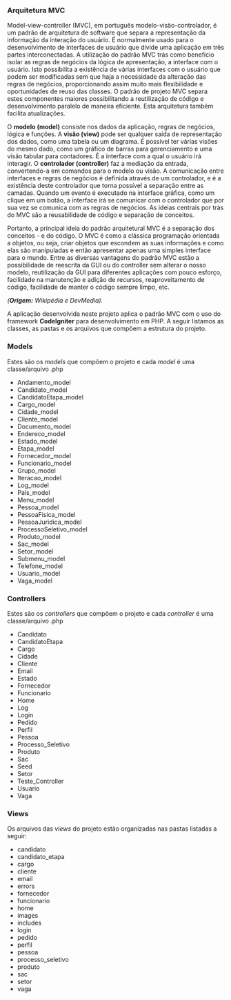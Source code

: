 ### Arquitetura MVC

Model-view-controller (MVC), em português modelo-visão-controlador, é um padrão de arquitetura de software que separa a representação da informação da interação do usuário. É normalmente usado para o desenvolvimento de interfaces de usuário que divide uma aplicação em três partes interconectadas. A utilização do padrão MVC trás como benefício isolar as regras de negócios da lógica de apresentação, a interface com o usuário. Isto possibilita a existência de várias interfaces com o usuário que podem ser modificadas sem que haja a necessidade da alteração das regras de negócios, proporcionando assim muito mais flexibilidade e oportunidades de reuso das classes. O padrão de projeto MVC separa estes componentes maiores possibilitando a reutilização de código e desenvolvimento paralelo de maneira eficiente. Esta arquitetura também facilita atualizações.

O **modelo (model)** consiste nos dados da aplicação, regras de negócios, lógica e funções. A **visão (view)** pode ser qualquer saída de representação dos dados, como uma tabela ou um diagrama. É possível ter várias visões do mesmo dado, como um gráfico de barras para gerenciamento e uma visão tabular para contadores. É a interface com a qual o usuário irá interagir. O **controlador (controller)** faz a mediação da entrada, convertendo-a em comandos para o modelo ou visão. A comunicação entre interfaces e regras de negócios é definida através de um controlador, e é a existência deste controlador que torna possível a separação entre as camadas. Quando um evento é executado na interface gráfica, como um clique em um botão, a interface irá se comunicar com o controlador que por sua vez se comunica com as regras de negócios. As ideias centrais por trás do MVC são a reusabilidade de código e separação de conceitos.

Portanto, a principal ideia do padrão arquitetural MVC é a separação dos conceitos - e do código. O MVC é como a clássica programação orientada a objetos, ou seja, criar objetos que escondem as suas informações e como elas são manipuladas e então apresentar apenas uma simples interface para o mundo. Entre as diversas vantagens do padrão MVC estão a possibilidade de reescrita da GUI ou do controller sem alterar o nosso modelo, reutilização da GUI para diferentes aplicações com pouco esforço, facilidade na manutenção e adição de recursos, reaproveitamento de código, facilidade de manter o código sempre limpo, etc.

*(**Origem:** Wikipédia e DevMedia).*

A aplicação desenvolvida neste projeto aplica o padrão MVC com o uso do framework **CodeIgniter** para desenvolvimento em PHP. A seguir listamos as classes, as pastas e os arquivos que compõem a estrutura do projeto.

### Models

Estes são os _models_ que compõem o projeto e cada _model_ é uma classe/arquivo .php

- Andamento_model
- Candidato_model
- CandidatoEtapa_model
- Cargo_model
- Cidade_model
- Cliente_model
- Documento_model
- Endereco_model
- Estado_model
- Etapa_model
- Fornecedor_model
- Funcionario_model
- Grupo_model
- Iteracao_model
- Log_model
- Pais_model
- Menu_model
- Pessoa_model
- PessoaFisica_model
- PessoaJuridica_model
- ProcessoSeletivo_model
- Produto_model
- Sac_model
- Setor_model
- Submenu_model
- Telefone_model
- Usuario_model
- Vaga_model

### Controllers
Estes são os _controllers_ que compõem o projeto e cada _controller_ é uma classe/arquivo .php

- Candidato
- CandidatoEtapa
- Cargo
- Cidade
- Cliente
- Email
- Estado
- Fornecedor
- Funcionario
- Home
- Log
- Login
- Pedido
- Perfil
- Pessoa
- Processo_Seletivo
- Produto
- Sac
- Seed
- Setor
- Teste_Controller
- Usuario
- Vaga

### Views
Os arquivos das _views_ do projeto estão organizadas nas pastas listadas a seguir:

- candidato
- candidato_etapa
- cargo
- cliente
- email
- errors
- fornecedor
- funcionario
- home
- images
- includes
- login
- pedido
- perfil
- pessoa
- processo_seletivo
- produto
- sac
- setor
- vaga
